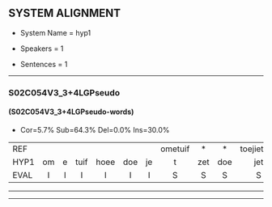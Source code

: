 
## SYSTEM ALIGNMENT

- System Name = hyp1

- Speakers = 1

- Sentences = 1

---

### S02C054V3_3+4LGPseudo

#### (S02C054V3_3+4LGPseudo-words)

- Cor=5.7%	Sub=64.3%	Del=0.0%	Ins=30.0%

|  |  |  |  |  |  |  |  |  |  |  |  |  |  |  |  |  |  |  |  |  |  |  |  |  |  |  |  |  |  |  |  |  |  |  |  |  |  |  |  |  |  |  |  |  |  |  |  |  |  |  |  |  |  |  |  |  |  |  |  |  |  |  |  |  |  |  |  |  |  |  |
|:--- |:---:|:---:|:---:|:---:|:---:|:---:|:---:|:---:|:---:|:---:|:---:|:---:|:---:|:---:|:---:|:---:|:---:|:---:|:---:|:---:|:---:|:---:|:---:|:---:|:---:|:---:|:---:|:---:|:---:|:---:|:---:|:---:|:---:|:---:|:---:|:---:|:---:|:---:|:---:|:---:|:---:|:---:|:---:|:---:|:---:|:---:|:---:|:---:|:---:|:---:|:---:|:---:|:---:|:---:|:---:|:---:|:---:|:---:|:---:|:---:|:---:|:---:|:---:|:---:|:---:|:---:|:---:|:---:|:---:|:---:|
| REF |  |  |  |  |  |  | ometuif | * | * | toejietsen | oonwijlen |  |  |  |  |  | jattesiet | * | nurudien | * | stoenydaas | deuveltek | juitonie | gevijdel | sidowaan | spekkeraai | wachteniek | verpierik | * | nappegreeuw | mantaroen | schielendaspen | * | crobeklunker | kabbestepen | verwarig |  |  |  |  |  |  | ooiebiekje | * | fandelig | jalekrewen | smoralij | zeekvlachine | kanaroe | toineetlijgen | meitsegrok | kantelogsten | ondermind |  |  |  |  | * | choporatie | zennebral | * | ijraspangen | blottenduuf | girdofhaalder | tobbermoeit | poentalschouden | havedil | verbrakkertje | gerauwejaak | hapeneren |
| HYP1 | om | e | tuif | hoee | doe | je | t | zet | doe | jet | oonwijlen | javtessiatv | ner | neruginv | stoiv | stoniev | das | duiveltek | je | toni | geveidel | cidoan | speckerai | wahteniek | verperik | naperge | reo | mantaroon | schilen | daspen | krobel | klun | klunker | kabes | deipen | verwarig | o | jen | biekje | vandeling | lig | jale | dreuwen | smorale | zek | vlak | cina | kanaro | tomietlijgen | meidserrok | kantel | oogsten | ondermind | shopora | choporati | zende | brel | eirespanning | spangen | blouten | dus | gerof | van | helder | tobbermoed | bontalsouden | havedil | voorbrakkertje | grouwgejaak | happennieren |
| EVAL | I | I | I | I | I | I | S | S | S | S |  | I | I | I | I | I | S | S | S | S | S | S | S | S | S | S | S | S | S | S | S | S | S | S | S |  | I | I | I | I | I | I | S | S | S | S | S | S | S | S | S | S |  | I | I | I | I | S | S | S | S | S | S | S | S | S |  | S | S | S |
---

---
